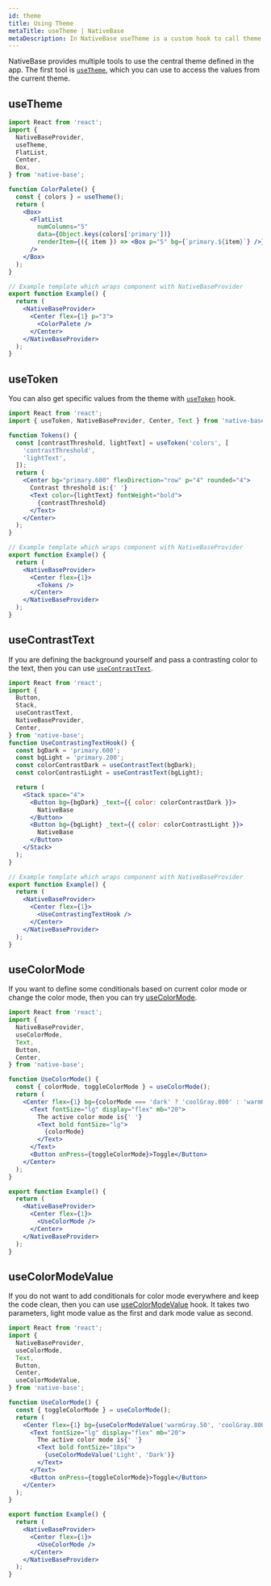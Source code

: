```yaml
---
id: theme
title: Using Theme
metaTitle: useTheme | NativeBase
metaDescription: In NativeBase useTheme is a custom hook to call theme object from the context. Read this document to know more about useTheme hook and its uses with examples.
---
```


NativeBase provides multiple tools to use the central theme defined in the app. The first tool is [`useTheme`](/use-theme), which you can use to access the values from the current theme.

## useTheme

```jsx isLive=true
import React from 'react';
import {
  NativeBaseProvider,
  useTheme,
  FlatList,
  Center,
  Box,
} from 'native-base';

function ColorPalete() {
  const { colors } = useTheme();
  return (
    <Box>
      <FlatList
        numColumns="5"
        data={Object.keys(colors['primary'])}
        renderItem={({ item }) => <Box p="5" bg={`primary.${item}`} />}
      />
    </Box>
  );
}

// Example template which wraps component with NativeBaseProvider
export function Example() {
  return (
    <NativeBaseProvider>
      <Center flex={1} p="3">
        <ColorPalete />
      </Center>
    </NativeBaseProvider>
  );
}
```

## useToken

You can also get specific values from the theme with [`useToken`](/use-token) hook.

```jsx isLive=true
import React from 'react';
import { useToken, NativeBaseProvider, Center, Text } from 'native-base';

function Tokens() {
  const [contrastThreshold, lightText] = useToken('colors', [
    'contrastThreshold',
    'lightText',
  ]);
  return (
    <Center bg="primary.600" flexDirection="row" p="4" rounded="4">
      Contrast threshold is:{' '}
      <Text color={lightText} fontWeight="bold">
        {contrastThreshold}
      </Text>
    </Center>
  );
}

// Example template which wraps component with NativeBaseProvider
export function Example() {
  return (
    <NativeBaseProvider>
      <Center flex={1}>
        <Tokens />
      </Center>
    </NativeBaseProvider>
  );
}
```

## useContrastText

If you are defining the background yourself and pass a contrasting color to the text, then you can use [`useContrastText`](use-contrast-text).

```jsx isLive=true
import React from 'react';
import {
  Button,
  Stack,
  useContrastText,
  NativeBaseProvider,
  Center,
} from 'native-base';
function UseContrastingTextHook() {
  const bgDark = 'primary.600';
  const bgLight = 'primary.200';
  const colorContrastDark = useContrastText(bgDark);
  const colorContrastLight = useContrastText(bgLight);

  return (
    <Stack space="4">
      <Button bg={bgDark} _text={{ color: colorContrastDark }}>
        NativeBase
      </Button>
      <Button bg={bgLight} _text={{ color: colorContrastLight }}>
        NativeBase
      </Button>
    </Stack>
  );
}

// Example template which wraps component with NativeBaseProvider
export function Example() {
  return (
    <NativeBaseProvider>
      <Center flex={1}>
        <UseContrastingTextHook />
      </Center>
    </NativeBaseProvider>
  );
}
```

## useColorMode

If you want to define some conditionals based on current color mode or change the color mode, then you can try [useColorMode](use-color-mode).

```jsx isLive=true
import React from 'react';
import {
  NativeBaseProvider,
  useColorMode,
  Text,
  Button,
  Center,
} from 'native-base';

function UseColorMode() {
  const { colorMode, toggleColorMode } = useColorMode();
  return (
    <Center flex={1} bg={colorMode === 'dark' ? 'coolGray.800' : 'warmGray.50'}>
      <Text fontSize="lg" display="flex" mb="20">
        The active color mode is{' '}
        <Text bold fontSize="lg">
          {colorMode}
        </Text>
      </Text>
      <Button onPress={toggleColorMode}>Toggle</Button>
    </Center>
  );
}

export function Example() {
  return (
    <NativeBaseProvider>
      <Center flex={1}>
        <UseColorMode />
      </Center>
    </NativeBaseProvider>
  );
}
```

## useColorModeValue

If you do not want to add conditionals for color mode everywhere and keep the code clean, then you can use [useColorModeValue](use-color-mode-value) hook. It takes two parameters, light mode value as the first and dark mode value as second.

```jsx isLive=true
import React from 'react';
import {
  NativeBaseProvider,
  useColorMode,
  Text,
  Button,
  Center,
  useColorModeValue,
} from 'native-base';

function UseColorMode() {
  const { toggleColorMode } = useColorMode();
  return (
    <Center flex={1} bg={useColorModeValue('warmGray.50', 'coolGray.800')}>
      <Text fontSize="lg" display="flex" mb="20">
        The active color mode is{' '}
        <Text bold fontSize="18px">
          {useColorModeValue('Light', 'Dark')}
        </Text>
      </Text>
      <Button onPress={toggleColorMode}>Toggle</Button>
    </Center>
  );
}

export function Example() {
  return (
    <NativeBaseProvider>
      <Center flex={1}>
        <UseColorMode />
      </Center>
    </NativeBaseProvider>
  );
}
```
